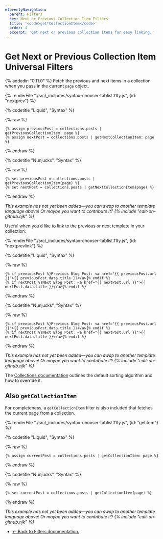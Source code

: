 ```yaml
---
eleventyNavigation:
  parent: Filters
  key: Next or Previous Collection Item Filters
  title: '<code>get*CollectionItem</code>'
  order: 4
  excerpt: 'Get next or previous collection items for easy linking.'
---
```

# Get Next or Previous Collection Item Universal Filters

{% addedin "0.11.0" %} Fetch the previous and next items in a collection when you pass in the current `page` object.

<seven-minute-tabs>
  {% renderFile "./src/_includes/syntax-chooser-tablist.11ty.js", {id: "nextprev"} %}
  <div id="nextprev-liquid" role="tabpanel">

{% codetitle "Liquid", "Syntax" %}

{% raw %}
```liquid
{% assign previousPost = collections.posts | getPreviousCollectionItem: page %}
{% assign nextPost = collections.posts | getNextCollectionItem: page %}
```
{% endraw %}

  </div>
  <div id="nextprev-njk" role="tabpanel">

{% codetitle "Nunjucks", "Syntax" %}

{% raw %}
```jinja2
{% set previousPost = collections.posts | getPreviousCollectionItem(page) %}
{% set nextPost = collections.posts | getNextCollectionItem(page) %}
```
{% endraw %}

  </div>
  <div id="nextprev-js" role="tabpanel">
    <p><em>This example has not yet been added—you can swap to another template language above! Or maybe you want to contribute it? {% include "edit-on-github.njk" %}</em></p>
  </div>
</seven-minute-tabs>

Useful when you’d like to link to the previous or next template in your collection:


<seven-minute-tabs>
  {% renderFile "./src/_includes/syntax-chooser-tablist.11ty.js", {id: "nextprevlink"} %}
  <div id="nextprevlink-liquid" role="tabpanel">

{% codetitle "Liquid", "Syntax" %}

{% raw %}
```liquid
{% if previousPost %}Previous Blog Post: <a href="{{ previousPost.url }}">{{ previousPost.data.title }}</a>{% endif %}
{% if nextPost %}Next Blog Post: <a href="{{ nextPost.url }}">{{ nextPost.data.title }}</a>{% endif %}
```
{% endraw %}

  </div>
  <div id="nextprevlink-njk" role="tabpanel">

{% codetitle "Nunjucks", "Syntax" %}

{% raw %}
```jinja2
{% if previousPost %}Previous Blog Post: <a href="{{ previousPost.url }}">{{ previousPost.data.title }}</a>{% endif %}
{% if nextPost %}Next Blog Post: <a href="{{ nextPost.url }}">{{ nextPost.data.title }}</a>{% endif %}
```
{% endraw %}

  </div>
  <div id="nextprevlink-js" role="tabpanel">
    <p><em>This example has not yet been added—you can swap to another template language above! Or maybe you want to contribute it? {% include "edit-on-github.njk" %}</em></p>
  </div>
</seven-minute-tabs>

The [Collections documentation](/docs/collections/#sorting) outlines the default sorting algorithm and how to override it.

## Also `getCollectionItem`

For completeness, a `getCollectionItem` filter is also included that fetches the current page from a collection.


<seven-minute-tabs>
  {% renderFile "./src/_includes/syntax-chooser-tablist.11ty.js", {id: "getitem"} %}
  <div id="getitem-liquid" role="tabpanel">

{% codetitle "Liquid", "Syntax" %}

{% raw %}
```liquid
{% assign currentPost = collections.posts | getCollectionItem: page %}
```
{% endraw %}

  </div>
  <div id="getitem-njk" role="tabpanel">

{% codetitle "Nunjucks", "Syntax" %}

{% raw %}
```jinja2
{% set currentPost = collections.posts | getCollectionItem(page) %}
```
{% endraw %}

  </div>
  <div id="getitem-js" role="tabpanel">
    <p><em>This example has not yet been added—you can swap to another template language above! Or maybe you want to contribute it? {% include "edit-on-github.njk" %}</em></p>
  </div>
</seven-minute-tabs>


* [← Back to Filters documentation.](/docs/filters/)
